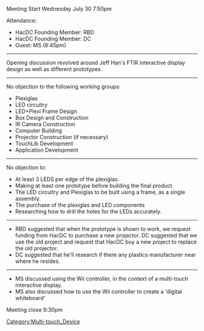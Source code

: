 Meeting Start Wednesday July 30 7:50pm

Attendance:

-   HacDC Founding Member: RBD
-   HacDC Founding Member: DC
-   Guest: MS (8:45pm)

---

Opening discussion revolved around Jeff Han's FTIR interactive display
design as well as different prototypes.

---

No objection to the following working groups:

-   Plexiglas
-   LED circuitry
-   LED+Plexi Frame Design
-   Box Design and Construction
-   IR Camera Construction
-   Computer Building
-   Projector Construction (if necessary)
-   TouchLib Development
-   Application Development

---

No objection to:

-   At least 3 LEDS per edge of the plexiglas.
-   Making at least one prototype before building the final product
-   The LED circuitry and Plexiglas to be built using a frame, as a
    single assembly.
-   The purchase of the plexiglas and LED components
-   Researching how to drill the holes for the LEDs accurately.

---

-   RBD suggested that when the prototype is shown to work, we request
    funding from HacDC to purchase a new projector. DC suggested that we
    use the old project and request that HacDC buy a new project to
    replace the old projector.
-   DC suggested that he'll research if there any plastics manufacturer
    near where he resides.

---

-   MS discussed using the Wii controller, in the context of a
    multi-touch interactive display.
-   MS also discussed how to use the Wii controller to create a 'digital
    whiteboard'

Meeting close 9:30pm

[Category:Multi-touch_Device](Category:Multi-touch_Device)
